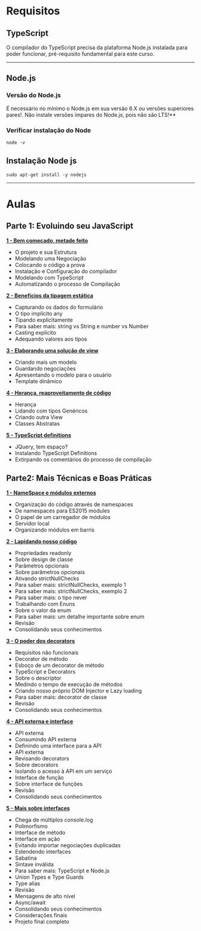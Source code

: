 # Requisitos

## TypeScript

O compilador do TypeScript precisa da plataforma Node.js instalada para poder funcionar, pré-requisito fundamental para este curso. 

---
## Node.js

### Versão do Node.js

É necessário no mínimo o Node.js em sua versão 6.X ou versões superiores pares!. Não instale versões ímpares do Node.js, pois não são LTS!**

### Verificar instalação do Node

    node -v

## Instalação Node js

    sudo apt-get install -y nodejs

---

# Aulas

## Parte 1: Evoluindo seu JavaScript

**[1 - Bem começado, metade feito](./anotacoes/parte1_aula1.md)**
- O projeto e sua Estrutura
- Modelando uma Negociação
- Colocando o código a prova
- Instalação e Configuração do compilador
- Modelando com TypeScript
- Automatizando o processo de Compilação


**[2 - Benefícios da tipagem estática](./anotacoes/parte1_aula2.md)**
- Capturando os dados do formulário
- O tipo implícito any
- Tipando explicitamente
- Para saber mais: string vs String e number vs Number
- Casting explícito
- Adequando valores aos tipos
  
**[3 - Elaborando uma solução de view](./anotacoes/parte1_aula3.md)**
- Criando mais um modelo
- Guardando negociações
- Apresentando o modelo para o usuário
- Template dinâmico

**[4 -  Herança, reaproveitamento de código ](./anotacoes/parte1_aula4.md)**
- Herança
- Lidando com tipos Genéricos
- Criando outra View
- Classes Abstratas

**[5 -  TypeScript definitions ](./anotacoes/parte1_aula5.md)**
- JQuery, tem espaço?
- Instalando TypeScript Definitions
- Extirpando os comentários do processo de compilação

## Parte2: Mais Técnicas e Boas Práticas

**[1 -  NameSpace e módulos externos ](./anotacoes/parte2_aula1.md)**

- Organização do código através de namespaces
- De namespaces para ES2015 modules
- O papel de um carregador de módulos
- Servidor local
- Organizando módulos em barris

**[2 - Lapidando nosso código](./anotacoes/parte2_aula2.md)**

- Propriedades readonly
- Sobre design de classe
- Parâmetros opcionais
- Sobre parâmetros opcionais
- Ativando strictNullChecks
- Para saber mais: strictNullChecks, exemplo 1
- Para saber mais: strictNullChecks, exemplo 2
- Para saber mais: o tipo never
- Trabalhando com Enuns
- Sobre o valor da enum
- Para saber mais: um detalhe importante sobre enum
- Revisão
- Consolidando seus conhecimentos

**[3 - O poder dos decorators](./anotacoes/parte2_aula3.md)**

- Requisitos não funcionais
- Decorator de método
- Esboço de um decorator de método
- TypeScript e Decorators
- Sobre o descriptor
- Medindo o tempo de execução de métodos
- Criando nosso próprio DOM Injector e Lazy loading
- Para saber mais: decorator de classe
- Revisão
- Consolidando seus conhecimentos

**[4 - API externa e interface](./anotacoes/parte2_aula4.md)**

- API externa
- Consumindo API externa
- Definindo uma interface para a API
- API externa
- Revisando decorators
- Sobre decorators
- Isolando o acesso à API em um serviço
- Interface de função
- Sobre interface de funções
- Revisão
- Consolidando seus conhecimentos

**[5 - Mais sobre interfaces](./anotacoes/parte2_aula5.md)**

- Chega de múltiplos console.log
- Polimorfismo
- Interface de método
- Interface em ação
- Evitando importar negociações duplicadas
- Estendendo interfaces
- Sabatina
- Sintaxe inválida
- Para saber mais: TypeScript e Node.js
- Union Types e Type Guards
- Type alias
- Revisão
- Mensagens de alto nível
- Async/await
- Consolidando seus conhecimentos
- Considerações finais
- Projeto final completo

